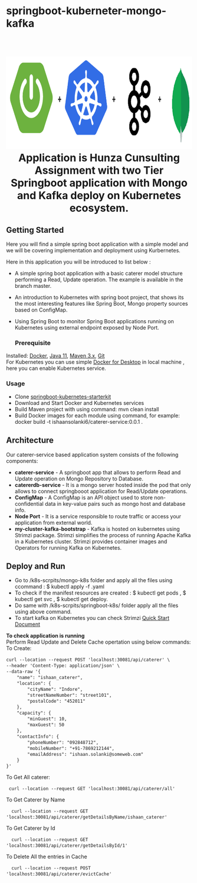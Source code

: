 # springboot-kuberneter-mongo-kafka
<h1 align="center">
  <br>
  <a><img src="images/springbootpluskubernetes.png" width="900" height="250" a>
  <br>
 Application is Hunza Cunsulting Assignment with two Tier Springboot application with Mongo and Kafka deploy on Kubernetes ecosystem.
  <br>
</h1>
  
  
## Getting Started  
Here you will find a simple spring boot application with a simple model and we will be covering implementation and deployment using Kurbernetes.
  
  Here in this application you will be introduced to list below :
* A simple spring boot application with a basic caterer model structure performing a Read, Update operation. The example is available in the branch master.
* An introduction to Kubernetes with spring boot project, that shows its the most interesting features like Spring Boot, Mongo property sources based on ConfigMap. 
* Using Spring Boot to monitor Spring Boot applications running on Kubernetes using external endpoint exposed by Node Port.
  
  ### Prerequisite
Installed: [Docker](https://www.docker.com/), [Java 11](https://www.oracle.com/technetwork/java/javase/overview/index.html), [Maven 3.x](https://maven.apache.org/install.html), [Git](https://www.digitalocean.com/community/tutorials/how-to-contribute-to-open-source-getting-started-with-git)\
For Kubernetes you can use simple [Docker for Desktop](https://www.docker.com/products/docker-desktop) in local machine , here you can enable Kubernetes service.
  
  ### Usage
* Clone [springboot-kubernetes-starterkit](https://github.com/exceptionalcode/springboot-kuberneter-mongo-kafka.git)
* Download and Start Docker and Kubernetes services
* Build Maven project with using command: mvn clean install
* Build Docker images for each module using command, for example: docker build -t ishaansolanki6/caterer-service:0.0.1 .
  
## Architecture
Our caterer-service based application system consists of the following components:

* **caterer-service** - A springboot app that allows to perform Read and Update operation on Mongo Repository to Database.
* **catererdb-service** - It is a mongo server hosted inside the pod that only allows to connect springbooot application for Read/Update operations.
* **ConfigMap** - A ConfigMap is an API object used to store non-confidential data in key-value pairs such as mongo host and database info.
* **Node Port** - It is a service responsible to route traffic or access your application from external world.
* **my-cluster-kafka-bootstrap** - Kafka is hosted on kubernetes using Strimzi package. Strimzi simplifies the process of running Apache Kafka in a Kubernetes cluster. Strimzi provides container images and Operators for running Kafka on Kubernetes.
  
 ## Deploy and Run
 
 * Go to /k8s-scrpits/mongo-k8s folder and apply all the files using ccommand : $ kubectl apply -f <filename>.yaml
 * To check if the manifest resources are created : $ kubectl get pods , $ kubectl get svc , $ kubectl get deploy.
 * Do same with /k8s-scrpits/springboot-k8s/ folder apply all the files using above command.  
 * To start kafka on Kubernetes you can check Strimzi [Quick Start Document](https://strimzi.io/quickstarts/)
  
 **To check application is running**\
 Perform Read Update and Delete Cache opertation using below commands:\
 To Create:
```
curl --location --request POST 'localhost:30081/api/caterer' \
--header 'Content-Type: application/json' \
--data-raw '{
    "name": "ishaan_caterer",
    "location": {
        "cityName": "Indore",
        "streetNameNumber": "street101",
        "postalCode": "452011"
    },
    "capacity": {
        "minGuest": 10,
        "maxGuest": 50
    },
    "contactInfo": {
        "phoneNumber": "092848712",
        "mobileNumber": "+91-7869212144",
        "emailAddress": "ishaan.solanki@someweb.com"
    }
}'
```
To Get All caterer:
 ```
  curl --location --request GET 'localhost:30081/api/caterer/all'
 ```
To Get Caterer by Name
```
  curl --location --request GET 'localhost:30081/api/caterer/getDetailsByName/ishaan_caterer'
```
To Get Caterer by Id
```
  curl --location --request GET 'localhost:30081/api/caterer/getDetailsById/1'
```  
To Delete All the entries in Cache
```
  curl --location --request POST 'localhost:30081/api/caterer/evictCache'
```
  
  
